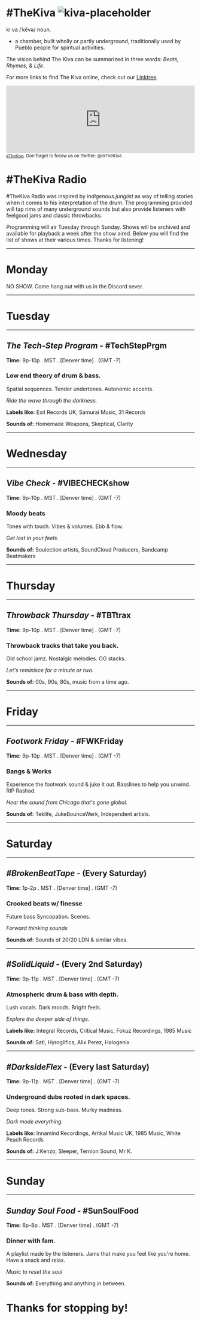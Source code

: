 # #TheKiva ![kiva-placeholder](image.png)

ki·va /ˈkēvə/
noun.
- a chamber, built wholly or partly underground, traditionally used by Pueblo people for spiritual activities.

The vision behind The Kiva can be summarized in three words: _Beats, Rhymes, & Life_.

For more links to find The Kiva online, check out our [Linktree](https://linktr.ee/TheKiva).

<iframe src="https://mixlr.com/users/8853829/embed" width="100%" height="180px" scrolling="no" frameborder="no" marginheight="0" marginwidth="0"></iframe><small><a href="https://mixlr.com/thekiva" style="color:#1a1a1a;text-align:left; font-family:Helvetica, sans-serif; font-size:11px;">#TheKiva</a>. Don'forget to follow us on Twitter: @inTheKiva</small>

# #TheKiva Radio

#TheKiva Radio was inspired by _indigenous.junglist_ as way of telling stories when it comes to his interpretation of the drum. The programming provided will tap rims of many underground sounds but also provide listeners with feelgood jams and classic throwbacks.

Programming will air Tuesday through Sunday. Shows will be archived and available for playback a week after the show aired. Below you will find the list of shows at their various times. Thanks for listening!


-------------------------------------------------

# Monday

NO SHOW. Come hang out with us in the Discord sever.

-------------------------------------------------

# Tuesday

-------------------------------------------------
## _The Tech-Step Program_ - #TechStepPrgm
**Time:** 9p-10p . MST . [Denver time] . (GMT -7)
### Low end theory of drum & bass.

Spatial sequences.
Tender undertones.
Autonomic accents.

_Ride the wave through the darkness._

**Labels like:** Exit Records UK, Samurai Music, 31 Records 

**Sounds of:** Homemade Weapons, Skeptical, Clarity

-------------------------------------------------

# Wednesday

-------------------------------------------------
## _Vibe Check_ - #VIBECHECKshow
**Time:** 9p-10p . MST . [Denver time] . (GMT -7)
### Moody beats

Tones with touch.
Vibes & volumes.
Ebb & flow.

_Get lost in your feels._

**Sounds of:** Soulection artists, SoundCloud Producers, Bandcamp Beatmakers

-------------------------------------------------

# Thursday

-------------------------------------------------
## _Throwback Thursday_ - #TBTtrax
**Time:** 9p-10p . MST . [Denver time] . (GMT -7)
### Throwback tracks that take you back. 

Old school jamz.
Nostalgic melodies.
OG stacks.

_Let's reminisce for a minute or two._

**Sounds of:** 00s, 90s, 80s, music from a time ago.

-------------------------------------------------

# Friday

-------------------------------------------------
## _Footwork Friday_ - #FWKFriday
**Time:** 9p-10p . MST . [Denver time] . (GMT -7)
### Bangs & Works

Experience the footwork sound & juke it out.
Basslines to help you unwind.
RIP Rashad.

_Hear the sound from Chicago that's gone global._

**Sounds of:** Teklife, JukeBounceWerk, Independent artists.

-------------------------------------------------

# Saturday

-------------------------------------------------
## _#BrokenBeatTape_ - (Every Saturday)
**Time:** 1p-2p . MST . [Denver time] . (GMT -7)
### Crooked beats w/ finesse

Future bass
Syncopation.
Scenes.

_Forward thinking sounds_

**Sounds of:** Sounds of 20/20 LDN & similar vibes.

-------------------------------------------------

## _#SolidLiquid_ - (Every 2nd Saturday)
**Time:** 9p-11p . MST . [Denver time] . (GMT -7)
### Atmospheric drum & bass with depth. 

Lush vocals.
Dark moods. 
Bright feels.

_Explore the deeper side of things._

**Labels like:** Integral Records, Critical Music, Fokuz Recordings, 1985 Music

**Sounds of:** Satl, Hyroglifics, Alix Perez, Halogenix

-------------------------------------------------

## _#DarksideFlex_ - (Every last Saturday)
**Time:** 9p-11p . MST . [Denver time] . (GMT -7)
### Underground dubs rooted in dark spaces. 

Deep tones.
Strong sub-bass.
Murky madness.

_Dark mode everything._

**Labels like:** Innamind Recordings, Aritkal Music UK, 1985 Music, White Peach Records

**Sounds of:**  J:Kenzo, Sleeper, Ternion Sound, Mr K.


-------------------------------------------------



# Sunday

-------------------------------------------------
## _Sunday Soul Food_ - #SunSoulFood
**Time:** 6p-8p . MST . [Denver time] . (GMT -7)
### Dinner with fam.

A playlist made by the listeners.
Jams that make you feel like you're home.
Have a snack and relax.

_Music to reset the soul_

**Sounds of:** Everything and anything in between.


# Thanks for stopping by!
